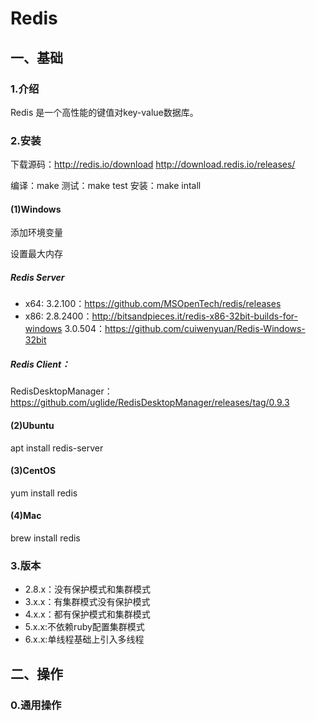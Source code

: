 # Redis

## 一、基础

### 1.介绍

Redis 是一个高性能的键值对key-value数据库。

### 2.安装

下载源码：http://redis.io/download
http://download.redis.io/releases/

编译：make
测试：make test
安装：make intall

#### (1)Windows

添加环境变量

设置最大内存

##### Redis Server
- x64:
3.2.100：https://github.com/MSOpenTech/redis/releases
- x86:
2.8.2400：http://bitsandpieces.it/redis-x86-32bit-builds-for-windows
3.0.504：https://github.com/cuiwenyuan/Redis-Windows-32bit

##### Redis Client：
RedisDesktopManager：https://github.com/uglide/RedisDesktopManager/releases/tag/0.9.3

#### (2)Ubuntu

apt install redis-server

#### (3)CentOS
yum  install redis

#### (4)Mac
brew install redis

### 3.版本

- 2.8.x：没有保护模式和集群模式
- 3.x.x：有集群模式没有保护模式
- 4.x.x：都有保护模式和集群模式
- 5.x.x:不依赖ruby配置集群模式
- 6.x.x:单线程基础上引入多线程

## 二、操作

### 0.通用操作







